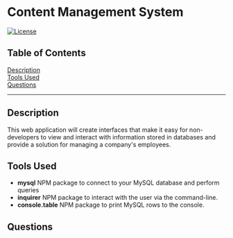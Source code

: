# Content Management System
[![License](https://img.shields.io/badge/License-Boost%201.0-lightblue.svg)](https://www.boost.org/LICENSE_1_0.txt)

## Table of Contents
[Description](#description)<br/>
[Tools Used](#tools-used)<br/>
[Questions](#questions)


---
## Description

This web application will create interfaces that make it easy for non-developers to view and interact with information stored in databases and provide a solution for managing a company's employees.

## Tools Used
* **mysql** NPM package to connect to your MySQL database and perform queries
* **inquirer** NPM package to interact with the user via the command-line.
* **console.table** NPM package to print MySQL rows to the console.

## Questions
